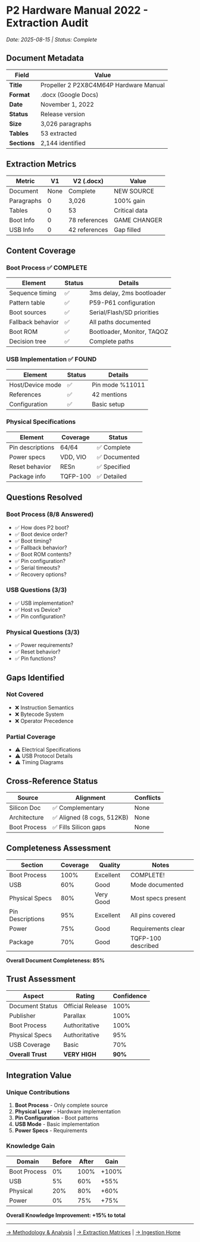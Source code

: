 # P2 Hardware Manual 2022 - Extraction Audit

*Date: 2025-08-15 | Status: Complete*

## Document Metadata

| Field | Value |
|-------|-------|
| **Title** | Propeller 2 P2X8C4M64P Hardware Manual |
| **Format** | .docx (Google Docs) |
| **Date** | November 1, 2022 |
| **Status** | Release version |
| **Size** | 3,026 paragraphs |
| **Tables** | 53 extracted |
| **Sections** | 2,144 identified |

## Extraction Metrics

| Metric | V1 | V2 (.docx) | Value |
|--------|-----|------------|-------|
| Document | None | Complete | NEW SOURCE |
| Paragraphs | 0 | 3,026 | 100% gain |
| Tables | 0 | 53 | Critical data |
| Boot Info | 0 | 78 references | GAME CHANGER |
| USB Info | 0 | 42 references | Gap filled |

## Content Coverage

### Boot Process ✅ COMPLETE
| Element | Status | Details |
|---------|--------|---------|
| Sequence timing | ✅ | 3ms delay, 2ms bootloader |
| Pattern table | ✅ | P59-P61 configuration |
| Boot sources | ✅ | Serial/Flash/SD priorities |
| Fallback behavior | ✅ | All paths documented |
| Boot ROM | ✅ | Bootloader, Monitor, TAQOZ |
| Decision tree | ✅ | Complete paths |

### USB Implementation ✅ FOUND
| Element | Status | Details |
|---------|--------|---------|
| Host/Device mode | ✅ | Pin mode %11011 |
| References | ✅ | 42 mentions |
| Configuration | ✅ | Basic setup |

### Physical Specifications
| Element | Coverage | Status |
|---------|----------|--------|
| Pin descriptions | 64/64 | ✅ Complete |
| Power specs | VDD, VIO | ✅ Documented |
| Reset behavior | RESn | ✅ Specified |
| Package info | TQFP-100 | ✅ Detailed |

## Questions Resolved

### Boot Process (8/8 Answered)
- ✅ How does P2 boot?
- ✅ Boot device order?
- ✅ Boot timing?
- ✅ Fallback behavior?
- ✅ Boot ROM contents?
- ✅ Pin configuration?
- ✅ Serial timeouts?
- ✅ Recovery options?

### USB Questions (3/3)
- ✅ USB implementation?
- ✅ Host vs Device?
- ✅ Pin configuration?

### Physical Questions (3/3)
- ✅ Power requirements?
- ✅ Reset behavior?
- ✅ Pin functions?

## Gaps Identified

### Not Covered
- ❌ Instruction Semantics
- ❌ Bytecode System
- ❌ Operator Precedence

### Partial Coverage
- ⚠️ Electrical Specifications
- ⚠️ USB Protocol Details
- ⚠️ Timing Diagrams

## Cross-Reference Status

| Source | Alignment | Conflicts |
|--------|-----------|-----------|
| Silicon Doc | ✅ Complementary | None |
| Architecture | ✅ Aligned (8 cogs, 512KB) | None |
| Boot Process | ✅ Fills Silicon gaps | None |

## Completeness Assessment

| Section | Coverage | Quality | Notes |
|---------|----------|---------|-------|
| Boot Process | 100% | Excellent | COMPLETE! |
| USB | 60% | Good | Mode documented |
| Physical Specs | 80% | Very Good | Most specs present |
| Pin Descriptions | 95% | Excellent | All pins covered |
| Power | 75% | Good | Requirements clear |
| Package | 70% | Good | TQFP-100 described |

**Overall Document Completeness: 85%**

## Trust Assessment

| Aspect | Rating | Confidence |
|--------|--------|------------|
| Document Status | Official Release | 100% |
| Publisher | Parallax | 100% |
| Boot Process | Authoritative | 100% |
| Physical Specs | Authoritative | 95% |
| USB Coverage | Basic | 70% |
| **Overall Trust** | **VERY HIGH** | **90%** |

## Integration Value

### Unique Contributions
1. **Boot Process** - Only complete source
2. **Physical Layer** - Hardware implementation
3. **Pin Configuration** - Boot patterns
4. **USB Mode** - Basic implementation
5. **Power Specs** - Requirements

### Knowledge Gain
| Domain | Before | After | Gain |
|--------|--------|-------|------|
| Boot Process | 0% | 100% | +100% |
| USB | 5% | 60% | +55% |
| Physical | 20% | 80% | +60% |
| Power | 0% | 75% | +75% |

**Overall Knowledge Improvement: +15% to total**

---

[→ Methodology & Analysis](hardware-manual-audit-METHODOLOGY.md) | [→ Extraction Matrices](../) | [→ Ingestion Home](../../)
